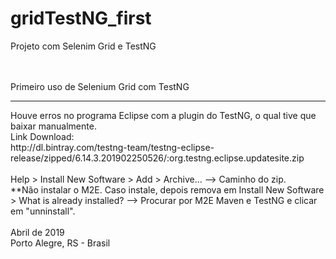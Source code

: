 # gridTestNG_first
Projeto com Selenim Grid e TestNG

<br><br>
Primeiro uso de Selenium Grid com TestNG
<hr>
Houve erros no programa Eclipse com a plugin do TestNG, o qual tive que baixar manualmente.
<br>Link Download: <br>
http://dl.bintray.com/testng-team/testng-eclipse-release/zipped/6.14.3.201902250526/:org.testng.eclipse.updatesite.zip<br><br>
Help > Install New Software > Add > Archive... --> Caminho do zip.
<br>**Não instalar o M2E. Caso instale, depois remova em Install New Software > What is already installed? --> Procurar por M2E Maven e TestNG e clicar em "unninstall".
<br><br>
Abril de 2019<br>
Porto Alegre, RS - Brasil
